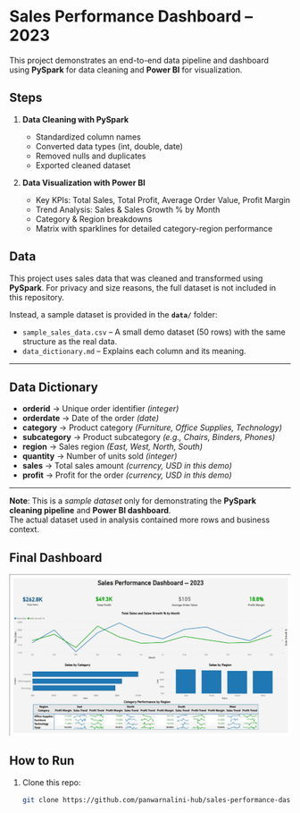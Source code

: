 # Sales Performance Dashboard – 2023

This project demonstrates an end-to-end data pipeline and dashboard using **PySpark** for data cleaning and **Power BI** for visualization.

## Steps
1. **Data Cleaning with PySpark**
   - Standardized column names
   - Converted data types (int, double, date)
   - Removed nulls and duplicates
   - Exported cleaned dataset

2. **Data Visualization with Power BI**
   - Key KPIs: Total Sales, Total Profit, Average Order Value, Profit Margin
   - Trend Analysis: Sales & Sales Growth % by Month
   - Category & Region breakdowns
   - Matrix with sparklines for detailed category-region performance

## Data

This project uses sales data that was cleaned and transformed using **PySpark**.   For privacy and size reasons, the full dataset is not included in this repository.  

Instead, a sample dataset is provided in the **`data/`** folder:

- `sample_sales_data.csv` – A small demo dataset (50 rows) with the same structure as the real data.  
- `data_dictionary.md` – Explains each column and its meaning.  

---

## Data Dictionary

- **orderid** → Unique order identifier *(integer)*  
- **orderdate** → Date of the order *(date)*  
- **category** → Product category *(Furniture, Office Supplies, Technology)*  
- **subcategory** → Product subcategory *(e.g., Chairs, Binders, Phones)*  
- **region** → Sales region *(East, West, North, South)*  
- **quantity** → Number of units sold *(integer)*  
- **sales** → Total sales amount *(currency, USD in this demo)*  
- **profit** → Profit for the order *(currency, USD in this demo)*  

---

**Note**: This is a *sample dataset* only for demonstrating the **PySpark cleaning pipeline** and **Power BI dashboard**.  
The actual dataset used in analysis contained more rows and business context.


## Final Dashboard
![Dashboard Screenshot](dashboard/dashboard_screenshot.png)

## How to Run
1. Clone this repo:
   ```bash
   git clone https://github.com/panwarnalini-hub/sales-performance-dashboard.git
